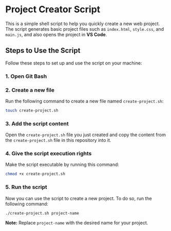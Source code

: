 # Project Creator Script

This is a simple shell script to help you quickly create a new web project. The script generates basic project files such as `index.html`, `style.css`, and `main.js`, and also opens the project in **VS Code**.

## Steps to Use the Script

Follow these steps to set up and use the script on your machine:
### 1. Open Git Bash


### 2. Create a new file

Run the following command to create a new file named `create-project.sh`:

```bash
touch create-project.sh
```

### 3. Add the script content

Open the `create-project.sh` file you just created and copy the content from the `create-project.sh` file in this repository into it.

### 4. Give the script execution rights

Make the script executable by running this command:

```bash
chmod +x create-project.sh
```

### 5. Run the script

Now you can use the script to create a new project. To do so, run the following command:

```bash
./create-project.sh project-name
```

**Note:** Replace `project-name` with the desired name for your project.
